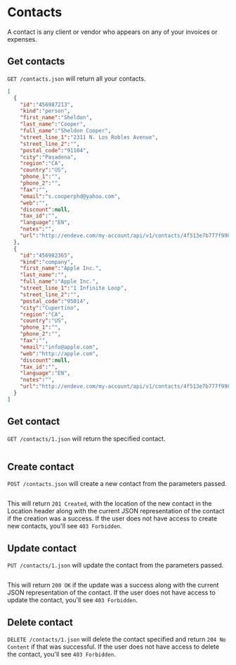 # Contacts
A contact is any client or vendor who appears on any of your invoices or expenses.
 
## Get contacts
`GET /contacts.json` will return all your contacts.

```json
[
  {
    "id":"456987213",
    "kind":"person",
    "first_name":"Sheldon",
    "last_name":"Cooper",
    "full_name":"Sheldon Cooper",
    "street_line_1":"2311 N. Los Robles Avenue",
    "street_line_2":"",
    "postal_code":"91104",
    "city":"Pasadena",
    "region":"CA",
    "country":"US",
    "phone_1":"",
    "phone_2":"",
    "fax":"",
    "email":"s.cooperphd@yahoo.com",
    "web":"",
    "discount":null,
    "tax_id":"",
    "language":"EN",
    "notes":"",
    "url":"http://endeve.com/my-account/api/v1/contacts/4f513e7b777f99030e00003f"
  },
  {
    "id":"456982365",
    "kind":"company",
    "first_name":"Apple Inc.",
    "last_name":"",
    "full_name":"Apple Inc.",
    "street_line_1":"1 Infinite Loop",
    "street_line_2":"",
    "postal_code":"95014",
    "city":"Cupertino",
    "region":"CA",
    "country":"US",
    "phone_1":"",
    "phone_2":"",
    "fax":"",
    "email":"info@apple.com",
    "web":"http://apple.com",
    "discount":null,
    "tax_id":"",
    "language":"EN",
    "notes":"",
    "url":"http://endeve.com/my-account/api/v1/contacts/4f513e7b777f99030e00003f"
  }
]
```

## Get contact
`GET /contacts/1.json` will return the specified contact.

```json
```

## Create contact
`POST /contacts.json` will create a new contact from the parameters passed.

```json
```

This will return `201 Created`, with the location of the new contact in the Location header along with the current JSON representation of the contact if the creation was a success.  If the user does not have access to create new contacts, you'll see `403 Forbidden`.

## Update contact
`PUT /contacts/1.json` will update the contact from the parameters passed.

```json
```

This will return `200 OK` if the update was a success along with the current JSON representation of the contact. If the user does not have access to update the contact, you'll see `403 Forbidden`.

## Delete contact
`DELETE /contacts/1.json` will delete the contact specified and return `204 No Content` if that was successful. If the user does not have access to delete the contact, you'll see `403 Forbidden`.
